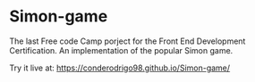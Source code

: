 # Simon-game
The last Free code Camp porject for the Front End Development Certification. An implementation of the popular Simon game.

Try it live at: https://conderodrigo98.github.io/Simon-game/
